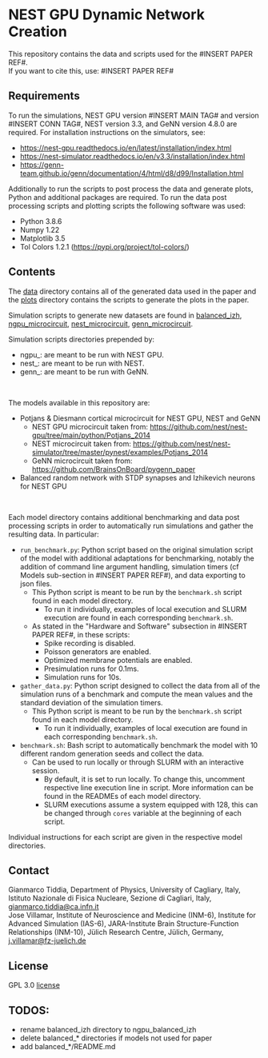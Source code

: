 # NEST GPU Dynamic Network Creation

This repository contains the data and scripts used for the #INSERT PAPER REF#.
<br>
If you want to cite this, use:
#INSERT PAPER REF#

## Requirements
To run the simulations, NEST GPU version #INSERT MAIN TAG# and version #INSERT CONN TAG#, NEST version 3.3, and GeNN version 4.8.0 are required.
For installation instructions on the simulators, see:
 - https://nest-gpu.readthedocs.io/en/latest/installation/index.html
 - https://nest-simulator.readthedocs.io/en/v3.3/installation/index.html
 - https://genn-team.github.io/genn/documentation/4/html/d8/d99/Installation.html

Additionally to run the scripts to post process the data and generate plots, Python and additional packages are required.
To run the data post processing scripts and plotting scripts the following software was used:
 * Python 3.8.6
 * Numpy 1.22
 * Matplotlib 3.5
 * Tol Colors 1.2.1 (https://pypi.org/project/tol-colors/)

## Contents
The [data](data/) directory contains all of the generated data used in the paper and the [plots](plots/) directory contains the scripts to generate the plots in the paper.

Simulation scripts to generate new datasets are found in [balanced_izh](balanced_izh/), [ngpu_microcircuit](ngpu_microcircuit/), [nest_microcircuit](nest_microcircuit/), [genn_microcircuit](genn_microcirctui/).

Simulation scripts directories prepended by:
 - ngpu_: are meant to be run with NEST GPU.
 - nest_: are meant to be run with NEST.
 - genn_: are meant to be run with GeNN.

 <br>

 The models available in this repository are:
  - Potjans & Diesmann cortical microcircuit for NEST GPU, NEST and GeNN
    - NEST GPU microcircuit taken from: https://github.com/nest/nest-gpu/tree/main/python/Potjans_2014
    - NEST microcircuit taken from: https://github.com/nest/nest-simulator/tree/master/pynest/examples/Potjans_2014
    - GeNN microcircuit taken from: https://github.com/BrainsOnBoard/pygenn_paper
  - Balanced random network with STDP synapses and Izhikevich neurons for NEST GPU

<br>

Each model directory contains additional benchmarking and data post processing scripts in order to automatically run simulations and gather the resulting data.
In particular:
 - ```run_benchmark.py```: Python script based on the original simulation script of the model with additional adaptations for benchmarking, notably the addition of command line argument handling, simulation timers (cf Models sub-section in #INSERT PAPER REF#), and data exporting to json files.
   - This Python script is meant to be run by the ```benchmark.sh``` script found in each model directory.
     - To run it individually, examples of local execution and SLURM execution are found in each corresponding ```benchmark.sh```.
   - As stated in the "Hardware and Software" subsection in #INSERT PAPER REF#, in these scripts:
     - Spike recording is disabled.
     - Poisson generators are enabled.
     - Optimized membrane potentials are enabled.
     - Presimulation runs for 0.1ms.
     - Simulation runs for 10s.
 - ```gather_data.py```: Python script designed to collect the data from all of the simulation runs of a benchmark and compute the mean values and the standard deviation of the simulation timers.
   - This Python script is meant to be run by the ```benchmark.sh``` script found in each model directory.
     - To run it individually, examples of local execution are found in each corresponding ```benchmark.sh```.
 - ```benchmark.sh```: Bash script to automatically benchmark the model with 10 different random generation seeds and collect the data.
   - Can be used to run locally or through SLURM with an interactive session.
     - By default, it is set to run locally. To change this, uncomment respective line execution line in script. More information can be found in the READMEs of each model directory.
     - SLURM executions assume a system equipped with 128, this can be changed through ```cores``` variable at the beginning of each script.

Individual instructions for each script are given in the respective model directories.


## Contact

Gianmarco Tiddia, Department of Physics, University of Cagliary, Italy, Istituto Nazionale di Fisica Nucleare, Sezione di Cagliari, Italy, gianmarco.tiddia@ca.infn.it
<br>
Jose Villamar, Institute of Neuroscience and Medicine (INM-6), Institute for Advanced Simulation (IAS-6), JARA-Institute Brain Structure-Function Relationships (INM-10), Jülich Research Centre, Jülich, Germany, j.villamar@fz-juelich.de


## License
GPL 3.0 [license](LICENSE)

## TODOS:

 - rename balanced_izh directory to ngpu_balanced_izh
 - delete balanced_* directories if models not used for paper
 - add balanced_*/README.md
 